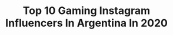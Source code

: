 ---
title: Top 10 Gaming Instagram Influencers In Argentina In 2020
description: >-
  Find top gaming Instagram influencers in Argentina in 2020. Most popular hashtags: #gaming #gamer #cuarentena #pcgamer.
platform: Instagram
hits: 31
text_top: Identify the best Instagram profiles on inBeat.
text_bottom: Our search engine has 31 Instagram influencers like this in Argentina for you to collaborate.
profiles:
  - username: "santisneux"
    fullname: >-
      Sneux
    bio: >-
      🥇Mejor streamer Fortnite 2019 #CAA @g2a_com partner @malvinas_gaming streamer en @booyahlatam twitch.tv/sneux twitter.com/santisneux youtube.com/sneux
    location: "Argentina"
    followers: 95495
    engagement: 1145
    commentsToLikes: 0.024003
    id: ck8t2vi2e0upo0j78yb8yj82f
    verified: false
    hashtags: "#caawards"
  - username: "papisosa0"
    fullname: >-
      PapiSosa
    bio: >-
      🔵Facebook Gaming Partner ⚫️Challenger en LoLsito ⚪️papisosacontacto@gmail.com 🔴Youtube: PapiSosa 🔘Streams diarios en:
    location: "Argentina"
    followers: 20943
    engagement: 564
    commentsToLikes: 0.082411
    id: ck5c5rl3p40rq0i11rrvycey4
    verified: false
    hashtags: "#leagueoflegends, #lpp, #leaguepartner, #gamer"
  - username: "maximus_gaming_hardware"
    fullname: >-
      Maximus Argentina [OFICIAL]
    bio: >-
      🇦🇷 Los Mejores Precios 😃 La Mejor Atención 👾 Kits de Actualización 📦 Envíos / despacho de pedido entre 72 y 96 horas hábiles. 🕹Seguinos en FB y YT
    location: "Argentina"
    followers: 169294
    engagement: 313
    commentsToLikes: 0.104955
    id: ck5pwnjqznodp0i11q5zae4pj
    verified: false
    hashtags: "#pcarmada, #armados, #hardware, #armadodepc"
  - username: "sheissoheavy"
    fullname: >-
      мєℓιѕѕα exx 🖤🔪
    bio: >-
      Guitarra y voz en @magicclicks 🔥 #music #videogames #whisky Marketing y comunicación👩🏼‍💻 Alien exist 👽
    location: "Argentina"
    followers: 20015
    engagement: 532
    commentsToLikes: 0.146710
    id: ck5q7qxm72q4n0i110ij541gr
    verified: false
    hashtags: "#sweetmusic, #gamergirl, #ps4, #guitarcover"
  - username: "lailabarbaraok"
    fullname: >-
      𝕷𝖆𝖎 🌙👩‍💻
    bio: >-
      👽No hay Game Over, solo Press Continue. ☝That's f* life 🧗‍♀️ 🧡 @compragamer_oficial 🎮 Powered by @bequietlatam
    location: "Argentina"
    followers: 26995
    engagement: 1084
    commentsToLikes: 0.018266
    id: ck5pwnl6onokn0i11ukxzzx4v
    verified: false
    hashtags: "#gaming, #viewsonic, #pcgamer, #avicii"
  - username: "skuplux"
    fullname: >-
      TATTOOS by Sku Plux
    bio: >-
      🇦🇷 T A T T O O artist Bookings: 📧 skuplux@gmail.com Based in Buenos Aires (AR) . . Resident at @24.tattoo Guest at @linnea.estudio
    location: "Argentina"
    followers: 25502
    engagement: 369
    commentsToLikes: 0.032356
    id: ck14kfdkbp92r0i19qo0brwgt
    verified: false
    hashtags: "#skuplux, #fineartprint, #tatuajesbuenosaires, #design"
  - username: "viciosinok"
    fullname: >-
      Viciosin
    bio: >-
      👑 EMPERADOR MÍSTICO 👑 🎮 GAMER 🎮 🔴 Ya somos más de 400.000 místicos 🔴 Mail de contacto: viciosinCM@gmail.com 👇🏻 PASÁ POR MI CANAL 👇🏻
    location: "Argentina"
    followers: 63578
    engagement: 1421
    commentsToLikes: 0.044499
    id: ck5bu8n7hhce80i11epspa4wk
    verified: false
    hashtags: "#gaming, #pokemon, #sorteo, #oldschool"
  - username: "martinpepaok"
    fullname: >-
      Martin Pepa
    bio: >-
      👨🏼‍🎓Lic. en comunicación 💡Prod audiovisual 📺Conductor radio, TV e Internet 📀DJ senior 💻📲pibe multimedia
    location: "Argentina"
    followers: 63654
    engagement: 125
    commentsToLikes: 0.061081
    id: ckap8zl01ql2g0i78hi9atx8o
    verified: true
    hashtags: "#photooftheday, #tbt, #gaming, #pic"
  - username: "neverplayertwo"
    fullname: >-
      neverplayertwO 🎮
    bio: >-
      🕹| Nintendo Maniac 🇪🇸🇬🇧 ⠀⠀⠀ 🕹| DM for collabs 📩⠀⠀⠀ 🕹| Argentina 🇦🇷⠀⠀ 🎮 | @fatalgrips AMBASSADOR 10% code: NEVERPLAYERTWO10 #nintendo
    location: "Argentina"
    followers: 6179
    engagement: 1672
    commentsToLikes: 0.047557
    id: ckf5lvh4sr6u40j23qgmczjls
    verified: false
    hashtags: "#retrocollectiveus, #instagamer, #nin10do, #gamingfolk"
  - username: "lolprotips"
    fullname: >-
      LOLPROTIPS
    bio: >-
      📈 Quieres subir tu elo? Follow me! 🥇 Cuenta #1 de contenido didactico de LoL en español!
    location: "Argentina"
    followers: 27321
    engagement: 836
    commentsToLikes: 0.070248
    id: ck13d1exu36e70i198wzaisat
    verified: false
    hashtags: "#sett, #leagueoflegend, #lolprotips, #moba"
---